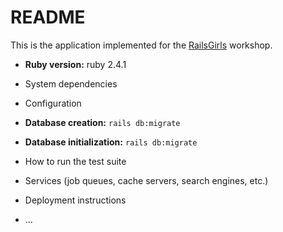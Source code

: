 # README

This is the application implemented for the [RailsGirls](http://guides.railsgirls.com/app) workshop.

* **Ruby version:** ruby 2.4.1

* System dependencies

* Configuration

* **Database creation:** ```rails db:migrate```

* **Database initialization:** ```rails db:migrate```

* How to run the test suite

* Services (job queues, cache servers, search engines, etc.)

* Deployment instructions

* ...
